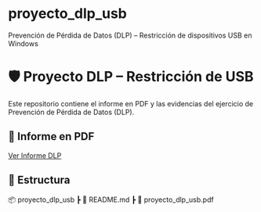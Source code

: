 # proyecto_dlp_usb
Prevención de Pérdida de Datos (DLP) – Restricción de dispositivos USB en Windows
# 🛡️ Proyecto DLP – Restricción de USB

Este repositorio contiene el informe en PDF y las evidencias del ejercicio de Prevención de Pérdida de Datos (DLP).

## 📄 Informe en PDF
[Ver Informe DLP](./proyecto_dlp_usb.pdf?raw=1)

## 📂 Estructura
📦 proyecto_dlp_usb
┣ 📜 README.md
┣ 📜 proyecto_dlp_usb.pdf
